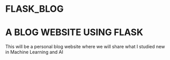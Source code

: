 # FLASK_BLOG
# A BLOG WEBSITE USING FLASK
This will be a personal blog website where we will share what I studied new in Machine Learning and AI 
